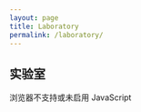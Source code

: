 ```yaml
---
layout: page
title: Laboratory
permalink: /laboratory/
---
```

## 实验室
<p>
<script>
"use strict"
  document.write("浏览器支持并已启用 JavaScript。<br/>UserAgent: <code>"+navigator.userAgent+"</code>");
</script>
<noscript>
浏览器不支持或未启用 JavaScript
</noscript>
</p>
<script>
"use strict"
function sqrt()
{
    let begin,end;
    
    begin=new Date();
    let r;
    for(r=0.0;r<=1;r+=0.000000005)
    {
        Math.sqrt(r);
    }
    end=new Date();
    document.getElementById("sqrt-result").innerHTML=end.getTime()-begin.getTime()+"ms. 耗时越低越好";
}
</script>

<script>
"use strict"
let n,m,ans=0,x=[],rlock=[],slock=[],slockr=[];
function init()
{
    let timeBegin=new Date();
    
    n=13;
    m=n-1;

    for(let i=0;i<n;i++)
    {
        dfs(0,i);
    }
    
    let timeEnd=new Date();
    let timeTotal=timeEnd.getTime()-timeBegin.getTime();
    document.getElementById("nq-result").innerHTML=timeTotal+"ms. 耗时越低越好";
}

function dfs(line,row)
{
    if(rlock[row]===true || slock[line+row]===true || slockr[line-row+m]===true)
    return;

    x[line]=row;
    
    rlock[row]=true;
    slock[line+row]=true;
    slockr[line-row+m]=true;

    for(let i=0;i<n;i++)
    {
        dfs(line+1,i);
    }
    
    rlock[row]=false;
    slock[line+row]=false;
    slockr[line-row+m]=false;
}
</script>

<script>
"use strict"
  document.write('<h3>基准测试</h3><p>这只是个玩具。</p><h4>N皇后问题</h4><p>n=13，使用朴素的深度优先搜索算法。</p><button onclick="setTimeout(init,200)">开始测试</button><p id="nq-result">-----</p><h4>平方根求解</h4><button onclick="setTimeout(sqrt,200)">开始测试</button><p id="sqrt-result">-----</p>');
</script>

